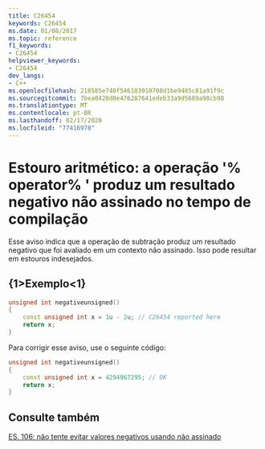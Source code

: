 ```yaml
---
title: C26454
keywords: C26454
ms.date: 01/08/2017
ms.topic: reference
f1_keywords:
- C26454
helpviewer_keywords:
- C26454
dev_langs:
- C++
ms.openlocfilehash: 218585e740f546183910708d1be9485c81a91f9c
ms.sourcegitcommit: 7bea0420d0e476287641edeb33a9d5689a98cb98
ms.translationtype: MT
ms.contentlocale: pt-BR
ms.lasthandoff: 02/17/2020
ms.locfileid: "77416978"
---
```

# <a name="arithmetic-overflow-operator-operation-produces-a-negative-unsigned-result-at-compile-time"></a>Estouro aritmético: a operação '% operator% ' produz um resultado negativo não assinado no tempo de compilação

  Esse aviso indica que a operação de subtração produz um resultado negativo que foi avaliado em um contexto não assinado. Isso pode resultar em estouros indesejados.

## <a name="example"></a>{1&gt;Exemplo&lt;1}

```cpp
unsigned int negativeunsigned()
{
    const unsigned int x = 1u - 2u; // C26454 reported here
    return x;
}
```

Para corrigir esse aviso, use o seguinte código:

```cpp
unsigned int negativeunsigned()
{
    const unsigned int x = 4294967295; // OK
    return x;
}
```

## <a name="see-also"></a>Consulte também

[ES. 106: não tente evitar valores negativos usando não assinado](https://github.com/isocpp/CppCoreGuidelines/blob/master/CppCoreGuidelines.md#Res-nonnegative)
